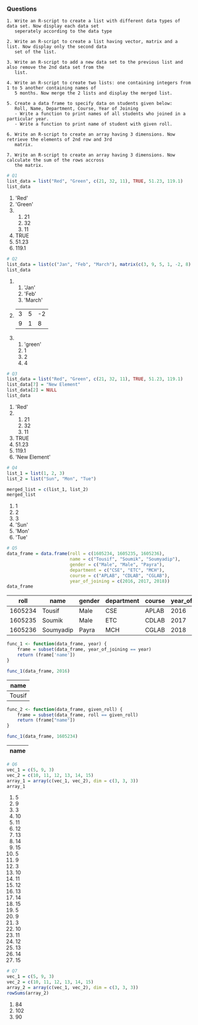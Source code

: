 
### Questions

```
1. Write an R-script to create a list with different data types of data set. Now display each data set
   seperately according to the data type

2. Write an R-script to create a list having vector, matrix and a list. Now display only the second data
   set of the list.

3. Write an R-script to add a new data set to the previous list and also remove the 2nd data set from the
   list.

4. Write an R-script to create two lists: one containing integers from 1 to 5 another containing names of
   5 months. Now merge the 2 lists and display the merged list.
   
5. Create a data frame to specify data on students given below:
   Roll, Name, Department, Course, Year of Joining
   - Write a function to print names of all students who joined in a particular year.
   - Write a function to print name of student with given roll.

6. Write an R-script to create an array having 3 dimensions. Now retrieve the elements of 2nd row and 3rd
   matrix.

7. Write an R-script to create an array having 3 dimensions. Now calculate the sum of the rows accross
   the matrix.
```


```R
# Q1
list_data = list("Red", "Green", c(21, 32, 11), TRUE, 51.23, 119.1)
list_data
```


<ol>
	<li>'Red'</li>
	<li>'Green'</li>
	<li><ol class=list-inline>
	<li>21</li>
	<li>32</li>
	<li>11</li>
</ol>
</li>
	<li>TRUE</li>
	<li>51.23</li>
	<li>119.1</li>
</ol>




```R
# Q2
list_data = list(c("Jan", "Feb", "March"), matrix(c(3, 9, 5, 1, -2, 8), nrow = 2), list("green", 1, 2, 4))
list_data
```


<ol>
	<li><ol class=list-inline>
	<li>'Jan'</li>
	<li>'Feb'</li>
	<li>'March'</li>
</ol>
</li>
	<li><table>
<tbody>
	<tr><td>3 </td><td>5 </td><td>-2</td></tr>
	<tr><td>9 </td><td>1 </td><td> 8</td></tr>
</tbody>
</table>
</li>
	<li><ol>
	<li>'green'</li>
	<li>1</li>
	<li>2</li>
	<li>4</li>
</ol>
</li>
</ol>




```R
# Q3
list_data = list("Red", "Green", c(21, 32, 11), TRUE, 51.23, 119.1)
list_data[7] = "New Element"
list_data[2] = NULL
list_data
```


<ol>
	<li>'Red'</li>
	<li><ol class=list-inline>
	<li>21</li>
	<li>32</li>
	<li>11</li>
</ol>
</li>
	<li>TRUE</li>
	<li>51.23</li>
	<li>119.1</li>
	<li>'New Element'</li>
</ol>




```R
# Q4
list_1 = list(1, 2, 3)
list_2 = list("Sun", "Mon", "Tue")

merged_list = c(list_1, list_2)
merged_list
```


<ol>
	<li>1</li>
	<li>2</li>
	<li>3</li>
	<li>'Sun'</li>
	<li>'Mon'</li>
	<li>'Tue'</li>
</ol>




```R
# Q5
data_frame = data.frame(roll = c(1605234, 1605235, 1605236),
                        name = c("Tousif", "Soumik", "Soumyadip"),
                        gender = c("Male", "Male", "Payra"),
                        department = c("CSE", "ETC", "MCH"),
                        course = c("APLAB", "CDLAB", "CGLAB"),
                        year_of_joining = c(2016, 2017, 2018))
data_frame
```


<table>
<thead><tr><th scope=col>roll</th><th scope=col>name</th><th scope=col>gender</th><th scope=col>department</th><th scope=col>course</th><th scope=col>year_of_joining</th></tr></thead>
<tbody>
	<tr><td>1605234  </td><td>Tousif   </td><td>Male     </td><td>CSE      </td><td>APLAB    </td><td>2016     </td></tr>
	<tr><td>1605235  </td><td>Soumik   </td><td>Male     </td><td>ETC      </td><td>CDLAB    </td><td>2017     </td></tr>
	<tr><td>1605236  </td><td>Soumyadip</td><td>Payra    </td><td>MCH      </td><td>CGLAB    </td><td>2018     </td></tr>
</tbody>
</table>




```R
func_1 <- function(data_frame, year) {
    frame = subset(data_frame, year_of_joining == year)
    return (frame['name'])
}

func_1(data_frame, 2016)
```


<table>
<thead><tr><th scope=col>name</th></tr></thead>
<tbody>
	<tr><td>Tousif</td></tr>
</tbody>
</table>




```R
func_2 <- function(data_frame, given_roll) {
    frame = subset(data_frame, roll == given_roll)
    return (frame["name"])
}

func_1(data_frame, 1605234)
```


<table>
<thead><tr><th scope=col>name</th></tr></thead>
<tbody>
</tbody>
</table>




```R
# Q6
vec_1 = c(5, 9, 3)
vec_2 = c(10, 11, 12, 13, 14, 15)
array_1 = array(c(vec_1, vec_2), dim = c(3, 3, 3))
array_1
```


<ol class=list-inline>
	<li>5</li>
	<li>9</li>
	<li>3</li>
	<li>10</li>
	<li>11</li>
	<li>12</li>
	<li>13</li>
	<li>14</li>
	<li>15</li>
	<li>5</li>
	<li>9</li>
	<li>3</li>
	<li>10</li>
	<li>11</li>
	<li>12</li>
	<li>13</li>
	<li>14</li>
	<li>15</li>
	<li>5</li>
	<li>9</li>
	<li>3</li>
	<li>10</li>
	<li>11</li>
	<li>12</li>
	<li>13</li>
	<li>14</li>
	<li>15</li>
</ol>




```R
# Q7
vec_1 = c(5, 9, 3)
vec_2 = c(10, 11, 12, 13, 14, 15)
array_2 = array(c(vec_1, vec_2), dim = c(3, 3, 3))
rowSums(array_2)
```


<ol class=list-inline>
	<li>84</li>
	<li>102</li>
	<li>90</li>
</ol>


